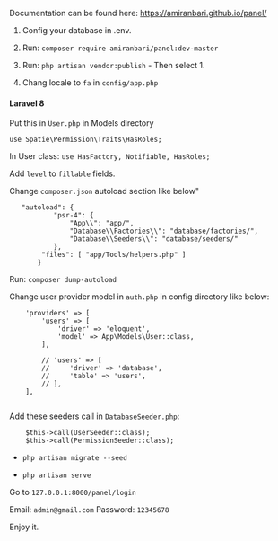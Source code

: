 Documentation can be found here: https://amiranbari.github.io/panel/

1) Config your database in .env.

2) Run:
`composer require amiranbari/panel:dev-master`

3) Run: `php artisan vendor:publish` - Then select 1.

4) Chang locale to `fa` in `config/app.php`

#### Laravel 8 
Put this in `User.php` in Models directory

`use Spatie\Permission\Traits\HasRoles;`

In User class:
`use HasFactory, Notifiable, HasRoles;`

Add `level` to `fillable` fields.

Change `composer.json` autoload section like below"
```
   "autoload": {
           "psr-4": {
               "App\\": "app/",
               "Database\\Factories\\": "database/factories/",
               "Database\\Seeders\\": "database/seeders/"
           },
   		"files": [ "app/Tools/helpers.php" ]
       }   
 ```

Run: `composer dump-autoload`

Change user provider model in `auth.php` in config directory like below:
```
    'providers' => [
        'users' => [
            'driver' => 'eloquent',
            'model' => App\Models\User::class,
        ],

        // 'users' => [
        //     'driver' => 'database',
        //     'table' => 'users',
        // ],
    ],
    
 ```   
Add these seeders call in `DatabaseSeeder.php`:
```
	$this->call(UserSeeder::class);
	$this->call(PermissionSeeder::class);
```

- `php artisan migrate --seed`
  
- `php artisan serve`

Go to `127.0.0.1:8000/panel/login`

Email: `admin@gmail.com`
Password: `12345678`

Enjoy it.

